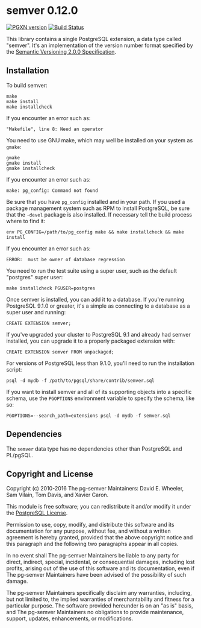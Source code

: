 semver 0.12.0
=============

[![PGXN version](https://badge.fury.io/pg/semver.svg)](https://badge.fury.io/pg/semver)
[![Build Status](https://travis-ci.org/theory/pg-semver.png)](https://travis-ci.org/theory/pg-semver)

This library contains a single PostgreSQL extension, a data type called
"semver". It's an implementation of the version number format specified by the
[Semantic Versioning 2.0.0 Specification](http://semver.org/spec/v2.0.0.html).

Installation
------------

To build semver:

    make
    make install
    make installcheck

If you encounter an error such as:

    "Makefile", line 8: Need an operator

You need to use GNU make, which may well be installed on your system as
`gmake`:

    gmake
    gmake install
    gmake installcheck

If you encounter an error such as:

    make: pg_config: Command not found

Be sure that you have `pg_config` installed and in your path. If you used a
package management system such as RPM to install PostgreSQL, be sure that the
`-devel` package is also installed. If necessary tell the build process where
to find it:

    env PG_CONFIG=/path/to/pg_config make && make installcheck && make install

If you encounter an error such as:

    ERROR:  must be owner of database regression

You need to run the test suite using a super user, such as the default
"postgres" super user:

    make installcheck PGUSER=postgres

Once semver is installed, you can add it to a database. If you're running
PostgreSQL 9.1.0 or greater, it's a simple as connecting to a database as a
super user and running:

    CREATE EXTENSION semver;

If you've upgraded your cluster to PostgreSQL 9.1 and already had semver
installed, you can upgrade it to a properly packaged extension with:

    CREATE EXTENSION semver FROM unpackaged;

For versions of PostgreSQL less than 9.1.0, you'll need to run the
installation script:

    psql -d mydb -f /path/to/pgsql/share/contrib/semver.sql

If you want to install semver and all of its supporting objects into a
specific schema, use the `PGOPTIONS` environment variable to specify the
schema, like so:

    PGOPTIONS=--search_path=extensions psql -d mydb -f semver.sql

Dependencies
------------
The `semver` data type has no dependencies other than PostgreSQL and PL/pgSQL.

Copyright and License
---------------------

Copyright (c) 2010-2016 The pg-semver Maintainers: David E. Wheeler, Sam
Vilain, Tom Davis, and Xavier Caron.

This module is free software; you can redistribute it and/or modify it under
the [PostgreSQL License](http://www.opensource.org/licenses/postgresql).

Permission to use, copy, modify, and distribute this software and its
documentation for any purpose, without fee, and without a written agreement is
hereby granted, provided that the above copyright notice and this paragraph
and the following two paragraphs appear in all copies.

In no event shall The pg-semver Maintainers be liable to any party for direct,
indirect, special, incidental, or consequential damages, including lost
profits, arising out of the use of this software and its documentation, even
if The pg-semver Maintainers have been advised of the possibility of such
damage.

The pg-semver Maintainers specifically disclaim any warranties, including, but
not limited to, the implied warranties of merchantability and fitness for a
particular purpose. The software provided hereunder is on an "as is" basis,
and The pg-semver Maintainers no obligations to provide maintenance, support,
updates, enhancements, or modifications.

